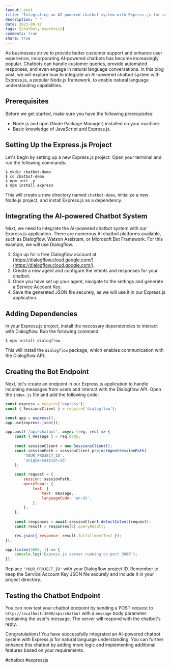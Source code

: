 ```yaml
---
layout: post
title: "Integrating an AI-powered chatbot system with Express.js for natural language understanding"
description: " "
date: 2023-09-17
tags: [chatbot, expressjs]
comments: true
share: true
---
```


As businesses strive to provide better customer support and enhance user experience, incorporating AI-powered chatbots has become increasingly popular. Chatbots can handle customer queries, provide automated responses, and even engage in natural language conversations. In this blog post, we will explore how to integrate an AI-powered chatbot system with Express.js, a popular Node.js framework, to enable natural language understanding capabilities.

## Prerequisites
Before we get started, make sure you have the following prerequisites:
- Node.js and npm (Node Package Manager) installed on your machine.
- Basic knowledge of JavaScript and Express.js.

## Setting Up the Express.js Project
Let's begin by setting up a new Express.js project. Open your terminal and run the following commands:

```
$ mkdir chatbot-demo
$ cd chatbot-demo
$ npm init -y
$ npm install express
```

This will create a new directory named `chatbot-demo`, initialize a new Node.js project, and install Express.js as a dependency.

## Integrating the AI-powered Chatbot System
Next, we need to integrate the AI-powered chatbot system with our Express.js application. There are numerous AI chatbot platforms available, such as Dialogflow, Watson Assistant, or Microsoft Bot Framework. For this example, we will use Dialogflow.

1. Sign up for a free Dialogflow account at [https://dialogflow.cloud.google.com/](https://dialogflow.cloud.google.com/).
2. Create a new agent and configure the intents and responses for your chatbot.
3. Once you have set up your agent, navigate to the settings and generate a Service Account Key.
4. Save the generated JSON file securely, as we will use it in our Express.js application.

## Adding Dependencies
In your Express.js project, install the necessary dependencies to interact with Dialogflow. Run the following command:

```
$ npm install dialogflow
```

This will install the `dialogflow` package, which enables communication with the Dialogflow API.

## Creating the Bot Endpoint
Next, let's create an endpoint in our Express.js application to handle incoming messages from users and interact with the Dialogflow API. Open the `index.js` file and add the following code:

```javascript
const express = require('express');
const { SessionsClient } = require('dialogflow');

const app = express();
app.use(express.json());

app.post('/api/chatbot', async (req, res) => {
    const { message } = req.body;
  
    const sessionClient = new SessionsClient();
    const sessionPath = sessionClient.projectAgentSessionPath(
        'YOUR_PROJECT_ID',
        'unique-session-id'
    );
  
    const request = {
        session: sessionPath,
        queryInput: {
            text: {
                text: message,
                languageCode: 'en-US',
            },
        },
    };
  
    const responses = await sessionClient.detectIntent(request);
    const result = responses[0].queryResult;

    res.json({ response: result.fulfillmentText });
});

app.listen(3000, () => {
    console.log('Express.js server running on port 3000');
});
```

Replace `'YOUR_PROJECT_ID'` with your Dialogflow project ID. Remember to keep the Service Account Key JSON file securely and include it in your project directory.

## Testing the Chatbot Endpoint
You can now test your chatbot endpoint by sending a POST request to `http://localhost:3000/api/chatbot` with a `message` body parameter containing the user's message. The server will respond with the chatbot's reply.

Congratulations! You have successfully integrated an AI-powered chatbot system with Express.js for natural language understanding. You can further enhance this chatbot by adding more logic and implementing additional features based on your requirements.

#chatbot #expressjs